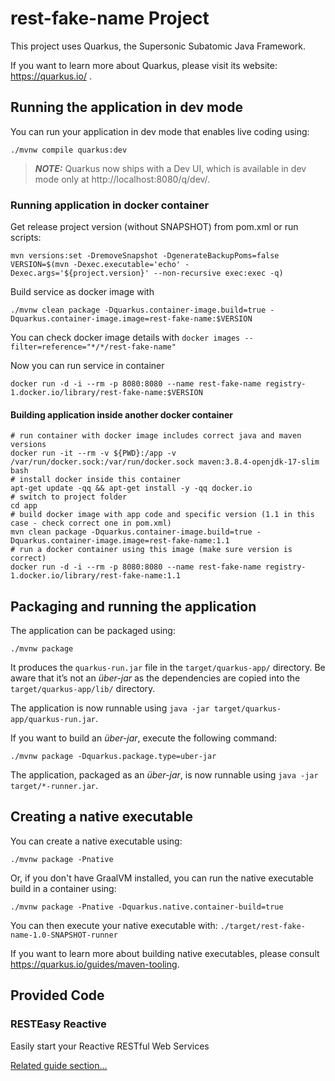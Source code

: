 # rest-fake-name Project

This project uses Quarkus, the Supersonic Subatomic Java Framework.

If you want to learn more about Quarkus, please visit its website: https://quarkus.io/ .

## Running the application in dev mode

You can run your application in dev mode that enables live coding using:
```shell script
./mvnw compile quarkus:dev
```

> **_NOTE:_**  Quarkus now ships with a Dev UI, which is available in dev mode only at http://localhost:8080/q/dev/.

### Running application in docker container
Get release project version (without SNAPSHOT) from pom.xml or run scripts:
```shell
mvn versions:set -DremoveSnapshot -DgenerateBackupPoms=false
VERSION=$(mvn -Dexec.executable='echo' -Dexec.args='${project.version}' --non-recursive exec:exec -q)
```

Build service as docker image with 
```shell
./mvnw clean package -Dquarkus.container-image.build=true -Dquarkus.container-image.image=rest-fake-name:$VERSION
```

You can check docker image details with `docker images --filter=reference="*/*/rest-fake-name"`

Now you can run service in container
```shell
docker run -d -i --rm -p 8080:8080 --name rest-fake-name registry-1.docker.io/library/rest-fake-name:$VERSION
```
#### Building application inside another docker container
```shell
# run container with docker image includes correct java and maven versions
docker run -it --rm -v ${PWD}:/app -v /var/run/docker.sock:/var/run/docker.sock maven:3.8.4-openjdk-17-slim bash
# install docker inside this container
apt-get update -qq && apt-get install -y -qq docker.io
# switch to project folder
cd app
# build docker image with app code and specific version (1.1 in this case - check correct one in pom.xml)
mvn clean package -Dquarkus.container-image.build=true -Dquarkus.container-image.image=rest-fake-name:1.1
# run a docker container using this image (make sure version is correct)
docker run -d -i --rm -p 8080:8080 --name rest-fake-name registry-1.docker.io/library/rest-fake-name:1.1
```

## Packaging and running the application

The application can be packaged using:
```shell script
./mvnw package
```
It produces the `quarkus-run.jar` file in the `target/quarkus-app/` directory.
Be aware that it’s not an _über-jar_ as the dependencies are copied into the `target/quarkus-app/lib/` directory.

The application is now runnable using `java -jar target/quarkus-app/quarkus-run.jar`.

If you want to build an _über-jar_, execute the following command:
```shell script
./mvnw package -Dquarkus.package.type=uber-jar
```

The application, packaged as an _über-jar_, is now runnable using `java -jar target/*-runner.jar`.

## Creating a native executable

You can create a native executable using: 
```shell script
./mvnw package -Pnative
```

Or, if you don't have GraalVM installed, you can run the native executable build in a container using: 
```shell script
./mvnw package -Pnative -Dquarkus.native.container-build=true
```

You can then execute your native executable with: `./target/rest-fake-name-1.0-SNAPSHOT-runner`

If you want to learn more about building native executables, please consult https://quarkus.io/guides/maven-tooling.

## Provided Code

### RESTEasy Reactive

Easily start your Reactive RESTful Web Services

[Related guide section...](https://quarkus.io/guides/getting-started-reactive#reactive-jax-rs-resources)
